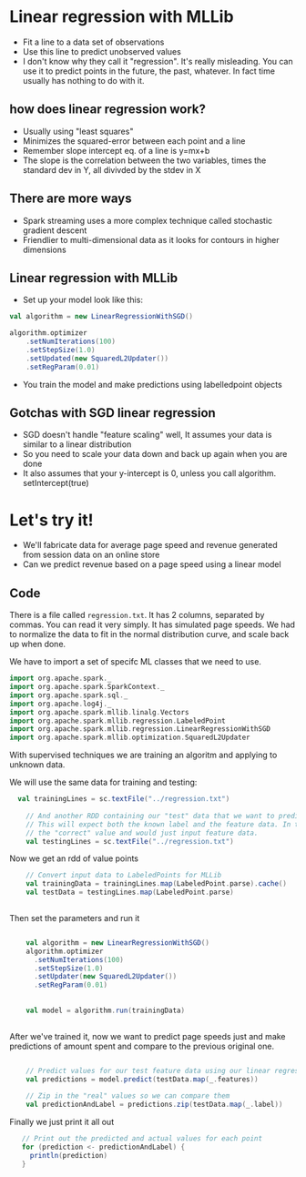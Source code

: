 # Linear regression with MLLib

* Fit a line to a data set of observations
* Use this line to predict unobserved values
* I don't know why they call it "regression". It's really misleading. You can use it to predict points in the future, the past, whatever. In fact time usually has nothing to do with it.

## how does linear regression work?

* Usually using "least squares"
* Minimizes the squared-error between each point and a line
* Remember slope intercept eq. of a line is y=mx+b
* The slope is the correlation between the two variables, times the standard dev in Y, all divivded by the stdev in X

## There are more ways

* Spark streaming uses a more complex technique called stochastic gradient descent
* Friendlier to multi-dimensional data as it looks for contours in higher dimensions

## Linear regression with MLLib

* Set up your model look like this:

``` scala
val algorithm = new LinearRegressionWithSGD()

algorithm.optimizer
    .setNumIterations(100)
    .setStepSize(1.0)
    .setUpdated(new SquaredL2Updater())
    .setRegParam(0.01)
```

* You train the model and make predictions using labelledpoint objects 

## Gotchas with SGD linear regression

* SGD doesn't handle "feature scaling" well, It assumes your data is similar to a linear distribution
* So you need to scale your data down and back up again when you are done
* It also assumes that your y-intercept is 0, unless you call algorithm. setIntercept(true)

# Let's try it!

* We'll fabricate data for average page speed and revenue generated from session data on an online store
* Can we predict revenue based on a page speed using a linear model

## Code

There is a file called `regression.txt`. It has 2 columns, separated by commas. You can read it very simply. It has simulated page speeds. We had to normalize the data to fit in the normal distribution curve, and scale back up when done.

We have to import a set of specifc ML classes that we need to use.

```scala
import org.apache.spark._
import org.apache.spark.SparkContext._
import org.apache.spark.sql._
import org.apache.log4j._
import org.apache.spark.mllib.linalg.Vectors
import org.apache.spark.mllib.regression.LabeledPoint
import org.apache.spark.mllib.regression.LinearRegressionWithSGD
import org.apache.spark.mllib.optimization.SquaredL2Updater
```

With supervised techniques we are training an algoritm and applying to unknown data.

We will use the same data for training and testing:

``` scala
  val trainingLines = sc.textFile("../regression.txt")
    
    // And another RDD containing our "test" data that we want to predict values for using our linear model.
    // This will expect both the known label and the feature data. In the real world you won't know
    // the "correct" value and would just input feature data.
    val testingLines = sc.textFile("../regression.txt")
```

Now we get an rdd of value points


``` scala
    // Convert input data to LabeledPoints for MLLib
    val trainingData = trainingLines.map(LabeledPoint.parse).cache()
    val testData = testingLines.map(LabeledPoint.parse)
    
```

Then set the parameters and run it

``` scala

    val algorithm = new LinearRegressionWithSGD()
    algorithm.optimizer
      .setNumIterations(100)
      .setStepSize(1.0)
      .setUpdater(new SquaredL2Updater())
      .setRegParam(0.01)
      
      
    val model = algorithm.run(trainingData)
    
```

After we've trained it, now we want to predict page speeds just and make predictions of amount spent and compare to the previous original one.

``` scala

    // Predict values for our test feature data using our linear regression model
    val predictions = model.predict(testData.map(_.features))
    
    // Zip in the "real" values so we can compare them
    val predictionAndLabel = predictions.zip(testData.map(_.label))
 ```

 Finally we just print it all out

 ``` scala
    // Print out the predicted and actual values for each point
    for (prediction <- predictionAndLabel) {
      println(prediction)
    }
 ```



